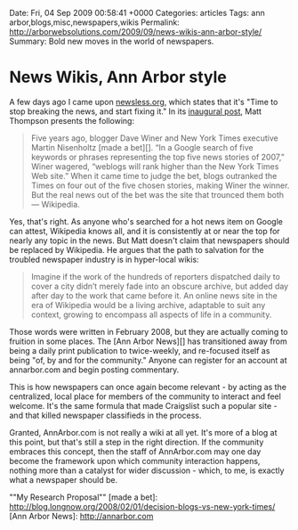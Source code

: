 Date: Fri, 04 Sep 2009 00:58:41 +0000
Categories: articles
Tags: ann arbor,blogs,misc,newspapers,wikis
Permalink: http://arborwebsolutions.com/2009/09/news-wikis-ann-arbor-style/
Summary: Bold new moves in the world of newspapers.

# News Wikis, Ann Arbor style

A few days ago I came upon [newsless.org][], which states that it's
"Time to stop breaking the news, and start fixing it." In its [inaugural
post][], Matt Thompson presents the following:

> Five years ago, blogger Dave Winer and New York Times executive Martin
> Nisenholtz [made a bet][]. “In a Google search of five keywords or
> phrases representing the top five news stories of 2007,” Winer
> wagered, “weblogs will rank higher than the New York Times Web site.”
> When it came time to judge the bet, blogs outranked the Times on four
> out of the five chosen stories, making Winer the winner. But the real
> news out of the bet was the site that trounced them both — Wikipedia.

Yes, that's right. As anyone who's searched for a hot news item on
Google can attest, Wikipedia knows all, and it is consistently at or
near the top for nearly any topic in the news. But Matt doesn't claim
that newspapers should be replaced by Wikipedia. He argues that the path
to salvation for the troubled newspaper industry is in hyper-local
wikis:

> Imagine if the work of the hundreds of reporters dispatched daily to
> cover a city didn’t merely fade into an obscure archive, but added day
> after day to the work that came before it. An online news site in the
> era of Wikipedia would be a living archive, adaptable to suit any
> context, growing to encompass all aspects of life in a community.

Those words were written in February 2008, but they are actually coming
to fruition in some places. The [Ann Arbor News][] has transitioned away
from being a daily print publication to twice-weekly, and re-focused
itself as being "of, by and for the community." Anyone can register for
an account at annarbor.com and begin posting commentary. 

This is how
newspapers can once again become relevant - by acting as the
centralized, local place for members of the community to interact and
feel welcome. It's the same formula that made Craigslist such a popular
site - and that killed newspaper classifieds in the process.

Granted,
AnnArbor.com is not really a wiki at all yet. It's more of a blog at
this point, but that's still a step in the right direction. If the
community embraces this concept, then the staff of AnnArbor.com may one
day become the framework upon which community interaction happens,
nothing more than a catalyst for wider discussion - which, to me, is
exactly what a newspaper should be.

  [newsless.org]: http://newsless.org "Newsless"
  [inaugural post]: http://www.newsless.org/2008/09/my-research-proposal/
    ""My Research Proposal""
  [made a bet]: http://blog.longnow.org/2008/02/01/decision-blogs-vs-new-york-times/
  [Ann Arbor News]: http://annarbor.com
